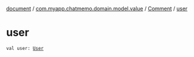 [document](../../index.md) / [com.myapp.chatmemo.domain.model.value](../index.md) / [Comment](index.md) / [user](./user.md)

# user

`val user: `[`User`](../-user/index.md)